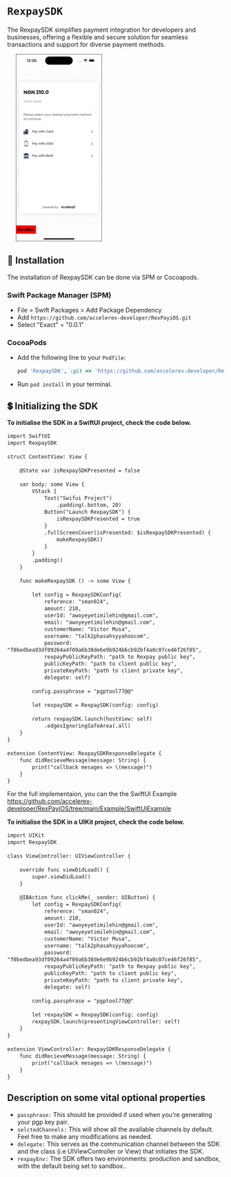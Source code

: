 # ``RexpaySDK``

The RexpaySDK simplifies payment integration for developers and businesses, offering a flexible and secure solution for seamless transactions and support for diverse payment 
methods.

<p>
    <img src="https://github.com/accelerex-developer/RexPayiOS/blob/main/RexpaySDK/ReadmeFiles/landing_page.png" width="200px" height="auto" hspace="20"/>

</p>

## :rocket: Installation
The installation of RexpaySDK can be done via SPM or Cocoapods.

### Swift Package Manager (SPM)

* File > Swift Packages > Add Package Dependency
* Add `https://github.com/accelerex-developer/RexPayiOS.git`
* Select "Exact" = "0.0.1"
   
### CocoaPods

* Add the following line to your `Podfile`:
   ```ruby
   pod 'RexpaySDK', :git => 'https://github.com/accelerex-developer/RexPayiOS.git'
   ```
* Run `pod install` in your terminal.

## :heavy_dollar_sign: Initializing the SDK

**To initialise the SDK in a SwiftUI project, check the code below.**

```
import SwiftUI
import RexpaySDK

struct ContentView: View {
    
    @State var isRexpaySDKPresented = false
    
    var body: some View {
        VStack {
            Text("Swifui Project")
                .padding(.bottom, 20)
            Button("Launch RexpaySDK") {
                isRexpaySDKPresented = true
            }
            .fullScreenCover(isPresented: $isRexpaySDKPresented) {
                makeRexpaySDK()
            }
        }
        .padding()
    }
        
    func makeRexpaySDK () -> some View {
        
        let config = RexpaySDKConfig(
            reference: "sman024",
            amount: 210,
            userId: "awoyeyetimilehin@gmail.com",
            email: "awoyeyetimilehin@gmail.com",
            customerName: "Victor Musa",
            username: "talk2phasahsyyahoocom",
            password: "f0bedbea93df09264a4f09a6b38de6e9b924b6cb92bf4a0c07ce46f26f85",
            rexpayPublicKeyPath: "path to Rexpay public key",
            publicKeyPath: "path to client public key",
            privateKeyPath: "path to client private key",
            delegate: self)
        
        config.passphrase = "pgptool77@@"
        
        let rexpaySDK = RexpaySDK(config: config)
    
        return rexpaySDK.launch(hostView: self)
            .edgesIgnoringSafeArea(.all)
    }
}

extension ContentView: RexpaySDKResponseDelegate {
    func didRecieveMessage(message: String) {
        print("callback mesages => \(message)")
    }
}
```
For the full implementaion, you can the the SwiftUI Example https://github.com/accelerex-developer/RexPayiOS/tree/main/Example/SwiftUIExample

**To initialise the SDK in a UIKit project, check the code below.**

```
import UIKit
import RexpaySDK

class ViewController: UIViewController {
    
    override func viewDidLoad() {
        super.viewDidLoad()
    }
    
    @IBAction func clickMe(_ sender: UIButton) {
        let config = RexpaySDKConfig(
            reference: "sman024",
            amount: 210,
            userId: "awoyeyetimilehin@gmail.com",
            email: "awoyeyetimilehin@gmail.com",
            customerName: "Victor Musa",
            username: "talk2phasahsyyahoocom",
            password: "f0bedbea93df09264a4f09a6b38de6e9b924b6cb92bf4a0c07ce46f26f85",
            rexpayPublicKeyPath: "path to Rexpay public key",
            publicKeyPath: "path to client public key",
            privateKeyPath: "path to client private key",
            delegate: self)
        
        config.passphrase = "pgptool77@@"

        let rexpaySDK = RexpaySDK(config: config)
        rexpaySDK.launch(presentingViewController: self)
    }
}

extension ViewController: RexpaySDKResponseDelegate {
    func didRecieveMessage(message: String) {
        print("callback mesages => \(message)")
    }
}
```
## Description on some vital optional properties

- `passphrase:` This should be provided if used when you're generating your pgp key pair.
- `selctedChannels:` This will show all the available channels by default. Feel free to make any modifications as needed.
- `delegate:` This serves as the communication channel between the SDK and the class (i.e UIViewController or View) that initiates the SDK.
- `rexpayEnv:` The SDK offers two environments: production and sandbox, with the default being set to sandbox..
 

